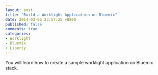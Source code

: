 ```yaml
---
layout: post
title: "Build a Worklight Application on Bluemix"
date: 2014-03-05 23:57:25 +0800
published: false
comments: true
categories: 
- Worklight
- Bluemix
- Liberty
---
```

You will learn how to create a sample worklight application on Bluemix stack.

